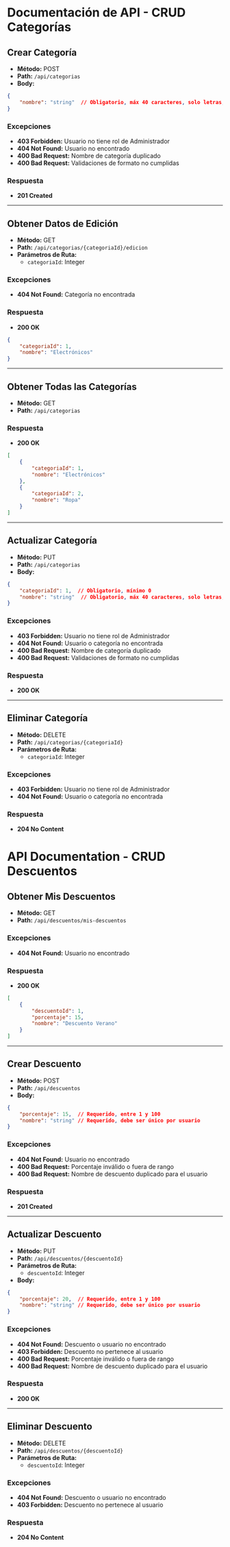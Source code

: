 # Documentación de API - CRUD Categorías

## Crear Categoría
- **Método:** POST
- **Path:** `/api/categorias`
- **Body:**
```json
{
    "nombre": "string"  // Obligatorio, máx 40 caracteres, solo letras, espacios, guiones y apóstrofes
}
```

### Excepciones
- **403 Forbidden:** Usuario no tiene rol de Administrador
- **404 Not Found:** Usuario no encontrado
- **400 Bad Request:** Nombre de categoría duplicado
- **400 Bad Request:** Validaciones de formato no cumplidas

### Respuesta
- **201 Created**

---

## Obtener Datos de Edición
- **Método:** GET
- **Path:** `/api/categorias/{categoriaId}/edicion`
- **Parámetros de Ruta:**
  - `categoriaId`: Integer

### Excepciones
- **404 Not Found:** Categoría no encontrada

### Respuesta
- **200 OK**
```json
{
    "categoriaId": 1,
    "nombre": "Electrónicos"
}
```

---

## Obtener Todas las Categorías
- **Método:** GET
- **Path:** `/api/categorias`

### Respuesta
- **200 OK**
```json
[
    {
        "categoriaId": 1,
        "nombre": "Electrónicos"
    },
    {
        "categoriaId": 2,
        "nombre": "Ropa"
    }
]
```

---

## Actualizar Categoría
- **Método:** PUT
- **Path:** `/api/categorias`
- **Body:**
```json
{
    "categoriaId": 1,  // Obligatorio, mínimo 0
    "nombre": "string"  // Obligatorio, máx 40 caracteres, solo letras, espacios, guiones y apóstrofes
}
```

### Excepciones
- **403 Forbidden:** Usuario no tiene rol de Administrador
- **404 Not Found:** Usuario o categoría no encontrada
- **400 Bad Request:** Nombre de categoría duplicado
- **400 Bad Request:** Validaciones de formato no cumplidas

### Respuesta
- **200 OK**

---

## Eliminar Categoría
- **Método:** DELETE
- **Path:** `/api/categorias/{categoriaId}`
- **Parámetros de Ruta:**
  - `categoriaId`: Integer

### Excepciones
- **403 Forbidden:** Usuario no tiene rol de Administrador
- **404 Not Found:** Usuario o categoría no encontrada

### Respuesta
- **204 No Content**

# API Documentation - CRUD Descuentos

## Obtener Mis Descuentos
- **Método:** GET
- **Path:** `/api/descuentos/mis-descuentos`

### Excepciones
- **404 Not Found:** Usuario no encontrado

### Respuesta
- **200 OK**
```json
[
    {
        "descuentoId": 1,
        "porcentaje": 15,
        "nombre": "Descuento Verano"
    }
]
```

---

## Crear Descuento
- **Método:** POST
- **Path:** `/api/descuentos`
- **Body:**
```json
{
    "porcentaje": 15,  // Requerido, entre 1 y 100
    "nombre": "string" // Requerido, debe ser único por usuario
}
```

### Excepciones
- **404 Not Found:** Usuario no encontrado
- **400 Bad Request:** Porcentaje inválido o fuera de rango
- **400 Bad Request:** Nombre de descuento duplicado para el usuario

### Respuesta
- **201 Created**

---

## Actualizar Descuento
- **Método:** PUT
- **Path:** `/api/descuentos/{descuentoId}`
- **Parámetros de Ruta:**
  - `descuentoId`: Integer
- **Body:**
```json
{
    "porcentaje": 20,  // Requerido, entre 1 y 100
    "nombre": "string" // Requerido, debe ser único por usuario
}
```

### Excepciones
- **404 Not Found:** Descuento o usuario no encontrado
- **403 Forbidden:** Descuento no pertenece al usuario
- **400 Bad Request:** Porcentaje inválido o fuera de rango
- **400 Bad Request:** Nombre de descuento duplicado para el usuario

### Respuesta
- **200 OK**

---

## Eliminar Descuento
- **Método:** DELETE
- **Path:** `/api/descuentos/{descuentoId}`
- **Parámetros de Ruta:**
  - `descuentoId`: Integer

### Excepciones
- **404 Not Found:** Descuento o usuario no encontrado
- **403 Forbidden:** Descuento no pertenece al usuario

### Respuesta
- **204 No Content**
